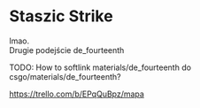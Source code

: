 # Staszic Strike

lmao.    
Drugie podejście de_fourteenth

TODO: How to softlink materials/de_fourteenth do csgo/materials/de_fourteenth?

https://trello.com/b/EPqQuBpz/mapa